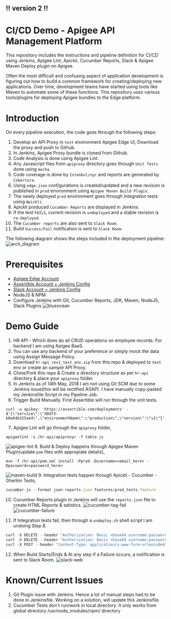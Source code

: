 ## !! version 2 !!
# CI/CD Demo - Apigee API Management Platform
This repository includes the instructions and pipeline definition for CI/CD using Jenkins, Apigee Lint, Apickli, Cucumber Reports, Slack & Apigee Maven Deploy plugin on Apigee.

Often the most difficult and confusing aspect of application development is figuring out how to build a common framework for creating/deploying new applications. Over time, development teams have started using tools like Maven to automate some of these functions. This repository uses various tools/plugins for deploying Apigee bundles to the Edge platform.

# Introduction
On every pipeline execution, the code goes through the following steps:
1. Develop an API Proxy in `test` environment Apigee Edge UI, Download the proxy and push to Github. 
2. In Jenkins, Apigee Proxy bundle is cloned from Github.
3. Code Analysis is done using Apigee Lint.
4. Any Javascript files from `apiproxy` directory goes through `Unit Tests` done using `mocha`.
5. Code coverage is done by `Istanbul/nyc` and reports are generated by `Cobertura`.
6. Using `edge.json` configurations is created/updated and a new revision is published in `prod` environment using `Apigee Maven Build Plugin`.
7. The newly deployed `prod` environment goes through Integration tests using `Apickli`.
8. Apickli produced `Cucumber Reports` are displayed in Jenkins.
9. If the test `FAILS`, current revision is `undeployed` and a stable revision is `re-deployed`.
10. The `Cucumber reports` are also sent to `Slack Room`.
11. Build `Success/Fail` notification is sent to `Slack Room`.

The following diagram shows the steps included in the deployment pipeline:
![arch_diagram](https://user-images.githubusercontent.com/28925814/61081996-2bbd4100-a446-11e9-9b5e-8cbd8d6801cb.png)

# Prerequisites
* [Apigee Edge Account](https://login.apigee.com/login)
* [Assertible Account + Jenkins Config](https://assertible.com/blog/automated-api-testing-with-jenkins)
* [Slack Account + Jenkins Config](https://wiki.jenkins.io/display/JENKINS/Slack+Plugin)
* NodeJS & NPM
* Configure Jenkins with Git, Cucumber Reports, JDK, Maven, NodeJS, Slack Plugins
![blueocean](https://user-images.githubusercontent.com/28925814/40007507-9e76a9cc-57ba-11e8-9064-e7a0064227ac.jpg)

# Demo Guide
1. HR API - Which does do all CRUD operations on employee records. For backend I am using Apigee BaaS.
2. You can use any backend of your preference or simply mock the data using Assign Message Policy.
3. Download `hr-api_rev1_test_env.zip` from this repo & deployed to `test` env or create an sample API Proxy.
4. Clone/Fork this repo & Create a directory structure as per `hr-api` directory & place your `apiproxy` folder.
5. In Jenkins as of 14th May, 2018 I am not using Git SCM due to some Jenkins issue(this will be rectified ASAP). I have manually copy-pasted my Jenkinsfile Script in my Pipeline Job.
6. Trigger Build Manually. First Assertible will run through the unit tests.
```
curl -u apikey: 'https://assertible.com/deployments' -d'{\"service\":\"d8d73-b0a94b325ae4\",\"environmentName\":\"production\",\"version\":\"v1\"}'
```
7. Apigee Lint will go through the `apiproxy` folder,
```node
apigeelint -s /hr-api/apiproxy/ -f table.js
```
![apigee-lint](https://user-images.githubusercontent.com/28925814/40007499-98bd6dfe-57ba-11e8-8d95-ba09a6000039.jpg)
8. Build & Deploy happens through Apigee Maven Plugin(update `pom` files with appropiate details),
```maven
mvn -f /hr-api/pom.xml install -Pprod -Dusername=<email_here> -Dpassword=<password_here>
```
![maven-build](https://user-images.githubusercontent.com/28925814/40007503-9ba8be74-57ba-11e8-921f-b556a4048c77.jpg)
9. Integration tests happen through Apickli - Cucumber - Gherkin Tests,
```javascript
cucumber-js --format json:reports.json features/prod_tests.feature
```
10. Cucumber Reports plugin in Jenkins will use the `reports.json` file to create HTML Reports & satistics.
![cucumber-tag-fail](https://user-images.githubusercontent.com/28925814/40005985-e5518528-57b6-11e8-85e8-2327449d84a6.jpg)
![cucumber-failure](https://user-images.githubusercontent.com/28925814/40005994-ea8f5b0a-57b6-11e8-8655-6222d806154e.jpg)

11. If Integration tests fail, then through a `undeploy.sh` shell script I am undoing _Step 8_.
```javascript
curl -X DELETE --header "Authorization: Basic <base64 username:password>" "https://api.enterprise.apigee.com/v1/organizations/$org_name/environments/$env_name/apis/$api_name/revisions/$rev_num/deployments"
curl -X DELETE --header "Authorization: Basic <base64 username:password>" "https://api.enterprise.apigee.com/v1/organizations/$org_name/apis/$api_name/revisions/$rev_num"
curl -X POST --header "Content-Type: application/x-www-form-urlencoded" --header "Authorization: Basic <base64 username:password>" "https://api.enterprise.apigee.com/v1/organizations/$org_name/environments/$env_name/apis/$api_name/revisions/$pre_rev/deployments"
```
12. When Build Starts/Ends & At any step if a Failure occurs, a notification is sent to Slack Room.
![slack-web](https://user-images.githubusercontent.com/28925814/40006639-7e98897e-57b8-11e8-85ac-9dd9022b7773.jpg)

# Known/Current Issues
1. Git Plugin issue with Jenkins. Hence a lot of manual steps had to be done in Jenkinsfile. Working on a solution, will update this Jenkinsfile.
2. Cucumber Tests don't run/work in local directory. It only works from global directory /usr/node_modules/npm/ directory
